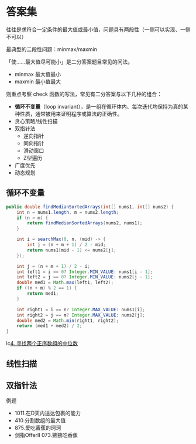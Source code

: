 # 答案集

往往是求符合一定条件的最大值或最小值，问题具有两段性（一侧可以实现、一侧不可以）

最典型的二段性问题：minmax/maxmin

「使……最大值尽可能小」是二分答案题目常见的问法。

- minmax 最大值最小
- maxmin 最小值最大

则重点考察 check 函数的写法，常见有二分答案与以下几种的组合：

- **循环不变量**（loop invariant），是一组在循环体内、每次迭代均保持为真的某种性质，通常被用来证明程序或算法的正确性。
- 贪心策略/线性扫描
- 双指针法
  - 逆向指针
  - 同向指针
  - 滑动窗口
  - Z型遍历
- 广度优先
- 动态规划

## 循环不变量

```java
public double findMedianSortedArrays(int[] nums1, int[] nums2) {
    int n = nums1.length, m = nums2.length;
    if (n > m) {
        return findMedianSortedArrays(nums2, nums1);
    }

    int i = searchMax(0, n, (mid) -> {
        int j = (n + m + 1) / 2 - mid;
        return nums1[mid - 1] <= nums2[j];
    });

    int j = (n + m + 1) / 2 - i;
    int left1 = i == 0? Integer.MIN_VALUE: nums1[i - 1];
    int left2 = j == 0? Integer.MIN_VALUE: nums2[j - 1];
    double med1 = Math.max(left1, left2);
    if ((n + m) % 2 == 1) {
        return med1;
    }

    int right1 = i == n? Integer.MAX_VALUE: nums1[i];
    int right2 = j == m? Integer.MAX_VALUE: nums2[j];
    double med2 = Math.min(right1, right2);
    return (med1 + med2) / 2;
}
```

lc[4. 寻找两个正序数组的中位数](https://leetcode.cn/problems/median-of-two-sorted-arrays/)

## 线性扫描





## 双指针法

例题

- 1011.在D天内送达包裹的能力
- 410.分割数组的最大值
- 875.爱吃香蕉的珂珂
- 剑指OfferII 073.狒狒吃香蕉


